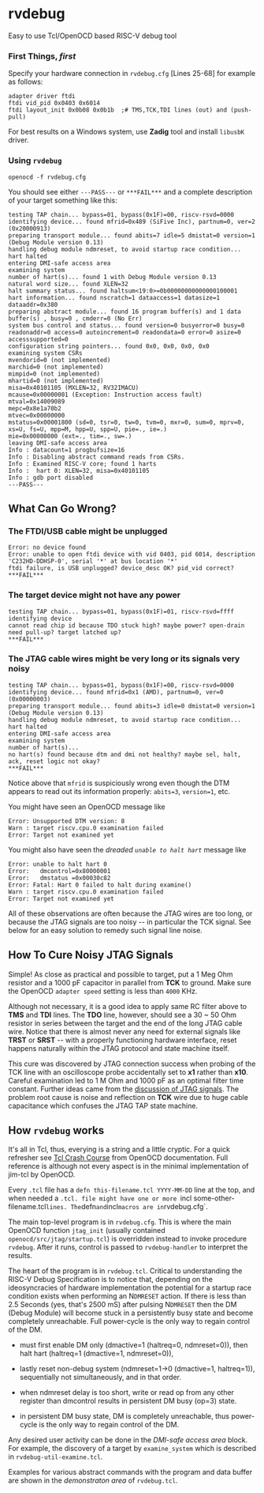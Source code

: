 # rvdebug
Easy to use Tcl/OpenOCD based RISC-V debug tool

### First Things, *first*

Specify your hardware connection in `rvdebug.cfg` [Lines 25-68] for example as follows:

```
adapter driver ftdi
ftdi vid_pid 0x0403 0x6014
ftdi layout_init 0x0b08 0x0b1b  ;# TMS,TCK,TDI lines (out) and (push-pull)
```

For best results on a Windows system, use **Zadig** tool and install `libusbK` driver.

### Using `rvdebug`

`openocd -f rvdebug.cfg`

You should see either `---PASS---` or `***FAIL***` and a complete description of your target something like this:

```
testing TAP chain... bypass=01, bypass(0x1F)=00, riscv-rsvd=0000
identifying device... found mfrid=0x489 (SiFive Inc), partnum=0, ver=2 (0x20000913)
preparing transport module... found abits=7 idle=5 dmistat=0 version=1 (Debug Module version 0.13)
handling debug module ndmreset, to avoid startup race condition... hart halted
entering DMI-safe access area
examining system
number of hart(s)... found 1 with Debug Module version 0.13
natural word size... found XLEN=32
halt summary status... found haltsum<19:0>=0b00000000000000100001
hart information... found nscratch=1 dataaccess=1 datasize=1 dataaddr=0x380
preparing abstract module... found 16 program buffer(s) and 1 data buffer(s) , busy=0 , cmderr=0 (No Err)
system bus control and status... found version=0 busyerror=0 busy=0 readonaddr=0 access=0 autoincrement=0 readondata=0 error=0 asize=0 accesssupported=0
configuration string pointers... found 0x0, 0x0, 0x0, 0x0
examining system CSRs
mvendorid=0 (not implemented)
marchid=0 (not implemented)
mimpid=0 (not implemented)
mhartid=0 (not implemented)
misa=0x40101105 (MXLEN=32, RV32IMACU)
mcause=0x00000001 (Exception: Instruction access fault)
mtval=0x14009089
mepc=0x8e1a70b2
mtvec=0x00000000
mstatus=0x00001800 (sd=0, tsr=0, tw=0, tvm=0, mxr=0, sum=0, mprv=0, xs=U, fs=U, mpp=M, hpp=U, spp=U, pie=., ie=.)
mie=0x00000000 (ext=., tim=., sw=.)
leaving DMI-safe access area
Info : datacount=1 progbufsize=16
Info : Disabling abstract command reads from CSRs.
Info : Examined RISC-V core; found 1 harts
Info :  hart 0: XLEN=32, misa=0x40101105
Info : gdb port disabled
---PASS---
```

## What Can Go Wrong?

### The FTDI/USB cable might be unplugged

```
Error: no device found
Error: unable to open ftdi device with vid 0403, pid 6014, description 'C232HD-DDHSP-0', serial '*' at bus location '*'
ftdi failure, is USB unplugged? device_desc OK? pid_vid correct?
***FAIL***
```

### The target device might not have any power

```
testing TAP chain... bypass=01, bypass(0x1F)=01, riscv-rsvd=ffff
identifying device
cannot read chip id because TDO stuck high? maybe power? open-drain need pull-up? target latched up?
***FAIL***
```

### The JTAG cable wires might be very long or its signals very noisy

```
testing TAP chain... bypass=01, bypass(0x1F)=00, riscv-rsvd=0000
identifying device... found mfrid=0x1 (AMD), partnum=0, ver=0 (0x00000003)
preparing transport module... found abits=3 idle=0 dmistat=0 version=1 (Debug Module version 0.13)
handling debug module ndmreset, to avoid startup race condition... hart halted
entering DMI-safe access area
examining system
number of hart(s)...
no hart(s) found because dtm and dmi not healthy? maybe sel, halt, ack, reset logic not okay?
***FAIL***
```

Notice above that `mfrid` is suspiciously wrong even though the DTM appears to read out its information properly: `abits=3`, `version=1`, etc.

You might have seen an OpenOCD message like

```
Error: Unsupported DTM version: 8
Warn : target riscv.cpu.0 examination failed
Error: Target not examined yet
```

You might also have seen the *dreaded `unable to halt hart`* message like

```
Error: unable to halt hart 0
Error:   dmcontrol=0x80000001
Error:   dmstatus =0x00030c82
Error: Fatal: Hart 0 failed to halt during examine()
Warn : target riscv.cpu.0 examination failed
Error: Target not examined yet
```

All of these observations are often because the JTAG wires are too long, or because the JTAG signals are too noisy -- in particular the TCK signal. See below for an easy solution to remedy such signal line noise.

## How To Cure Noisy JTAG Signals

Simple! As close as practical and possible to target, put a 1 Meg Ohm resistor and a 1000 pF capacitor in parallel from **TCK** to ground. Make sure the OpenOCD `adapter speed` setting is less than `4000` KHz.

Although not necessary, it is a good idea to apply same RC filter above to **TMS** and **TDI** lines. The **TDO** line, however, should see a 30 ~ 50 Ohm resistor in series between the target and the end of the long JTAG cable wire. Notice that there is almost never any need for external signals like **TRST** or **SRST** -- with a properly functioning hardware interface, reset happens naturally within the JTAG protocol and state machine itself.

This cure was discovered by JTAG connection success when probing of the TCK line with an oscilloscope probe accidentally set to **x1** rather than **x10**. Careful examination led to 1 M Ohm and 1000 pF as an optimal filter time constant. Further ideas came from the [discussion of JTAG signals](https://electronics.stackexchange.com/a/174134). The problem root cause is noise and reflection on **TCK** wire due to huge cable capacitance which confuses the JTAG TAP state machine.

## How `rvdebug` works

It's all in Tcl, thus, everying is a string and a little cryptic. For a quick refresher see [Tcl Crash Course](https://openocd.org/doc/html/Tcl-Crash-Course.html) from OpenOCD documentation. Full reference is [](https://www.tcl-lang.org/man/tcl/TclCmd/contents.htm) although not every aspect is  in the minimal implementation of jim-tcl by OpenOCD.

Every `.tcl` file has a `defn this-filename.tcl YYYY-MM-DD` line at the top, and when needed a `.tcl. file might have one or more `incl some-other-filename.tcl` lines. The `defn` and `incl` macros are in `rvdebug.cfg`.

The main top-level program is in `rvdebug.cfg`. This is where the main OpenOCD function `jtag_init` (usually contained `openocd/src/jtag/startup.tcl`) is overridden instead to invoke procedure `rvdebug`. After it runs, control is passed to `rvdebug-handler` to interpret the results.

The heart of the program is in `rvdebug.tcl`. Critical to understanding the RISC-V Debug Specification is to notice that, depending on the ideosyncracies of hardware implementation the potential for a startup race condition exists when performing an N`DMRESET` action. If there is less than 2.5 Seconds (yes, that's 2500 mS) after pulsing N`DMRESET` then the DM (Debug Module) will become stuck in a persistently busy state and become completely unreachable. Full power-cycle is the only way to regain control of the DM.


* must first enable DM only (dmactive=1 (haltreq=0, ndmreset=0)), then halt hart (haltreq=1 (dmactive=1, ndmreset=0)),

* lastly reset non-debug system (ndmreset=1->0 (dmactive=1, haltreq=1)), sequentially not simultaneously, and in that order.

* when ndmreset delay is too short, write or read op from any other register than dmcontrol results in persistent DM busy (op=3) state.

* in persistent DM busy state, DM is completely unreachable, thus power-cycle is the only way to regain control of the DM.

Any desired user activity can be done in the *DMI-safe access area* block. For example, the discovery of a target by `examine_system` which is described in `rvdebug-util-examine.tcl`. 

Examples for various abstract commands with the program and data buffer are shown in the *demonstraton area* of `rvdebug.tcl`.
